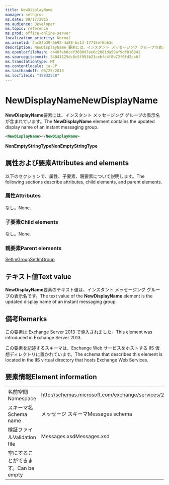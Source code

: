 ```yaml
---
title: NewDisplayName
manager: sethgros
ms.date: 09/17/2015
ms.audience: Developer
ms.topic: reference
ms.prod: office-online-server
localization_priority: Normal
ms.assetid: 4ac8fb39-6b92-4a88-bc13-17715ef6b63c
description: NewDisplayName 要素には、インスタント メッセージング グループの表示名が含まれています。
ms.openlocfilehash: c440feb0cef3600d7ee0c2081da59af9df816841
ms.sourcegitcommit: 34041125dc8c5f993b21cebfc4f8b72f0fd2cb6f
ms.translationtype: MT
ms.contentlocale: ja-JP
ms.lasthandoff: 06/25/2018
ms.locfileid: "19832528"
---
```

# <a name="newdisplayname"></a><span data-ttu-id="eefb3-103">NewDisplayName</span><span class="sxs-lookup"><span data-stu-id="eefb3-103">NewDisplayName</span></span>

<span data-ttu-id="eefb3-104">**NewDisplayName**要素には、インスタント メッセージング グループの表示名が含まれています。</span><span class="sxs-lookup"><span data-stu-id="eefb3-104">The **NewDisplayName** element contains the updated display name of an instant messaging group.</span></span> 
  
```XML
<NewDisplayName></NewDisplayName>
```

 <span data-ttu-id="eefb3-105">**NonEmptyStringType**</span><span class="sxs-lookup"><span data-stu-id="eefb3-105">**NonEmptyStringType**</span></span>
## <a name="attributes-and-elements"></a><span data-ttu-id="eefb3-106">属性および要素</span><span class="sxs-lookup"><span data-stu-id="eefb3-106">Attributes and elements</span></span>

<span data-ttu-id="eefb3-107">以下のセクションで、属性、子要素、親要素について説明します。</span><span class="sxs-lookup"><span data-stu-id="eefb3-107">The following sections describe attributes, child elements, and parent elements.</span></span>
  
### <a name="attributes"></a><span data-ttu-id="eefb3-108">属性</span><span class="sxs-lookup"><span data-stu-id="eefb3-108">Attributes</span></span>

<span data-ttu-id="eefb3-109">なし。</span><span class="sxs-lookup"><span data-stu-id="eefb3-109">None.</span></span>
  
### <a name="child-elements"></a><span data-ttu-id="eefb3-110">子要素</span><span class="sxs-lookup"><span data-stu-id="eefb3-110">Child elements</span></span>

<span data-ttu-id="eefb3-111">なし。</span><span class="sxs-lookup"><span data-stu-id="eefb3-111">None.</span></span>
  
### <a name="parent-elements"></a><span data-ttu-id="eefb3-112">親要素</span><span class="sxs-lookup"><span data-stu-id="eefb3-112">Parent elements</span></span>

[<span data-ttu-id="eefb3-113">SetImGroup</span><span class="sxs-lookup"><span data-stu-id="eefb3-113">SetImGroup</span></span>](setimgroup.md)
  
## <a name="text-value"></a><span data-ttu-id="eefb3-114">テキスト値</span><span class="sxs-lookup"><span data-stu-id="eefb3-114">Text value</span></span>

<span data-ttu-id="eefb3-115">**NewDisplayName**要素のテキスト値は、インスタント メッセージング グループの表示名です。</span><span class="sxs-lookup"><span data-stu-id="eefb3-115">The text value of the **NewDisplayName** element is the updated display name of an instant messaging group.</span></span> 
  
## <a name="remarks"></a><span data-ttu-id="eefb3-116">備考</span><span class="sxs-lookup"><span data-stu-id="eefb3-116">Remarks</span></span>

<span data-ttu-id="eefb3-117">この要素は Exchange Server 2013 で導入されました。</span><span class="sxs-lookup"><span data-stu-id="eefb3-117">This element was introduced in Exchange Server 2013.</span></span>
  
<span data-ttu-id="eefb3-118">この要素を記述するスキーマは、Exchange Web サービスをホストする IIS 仮想ディレクトリに置かれています。</span><span class="sxs-lookup"><span data-stu-id="eefb3-118">The schema that describes this element is located in the IIS virtual directory that hosts Exchange Web Services.</span></span>
  
## <a name="element-information"></a><span data-ttu-id="eefb3-119">要素情報</span><span class="sxs-lookup"><span data-stu-id="eefb3-119">Element information</span></span>

|||
|:-----|:-----|
|<span data-ttu-id="eefb3-120">名前空間</span><span class="sxs-lookup"><span data-stu-id="eefb3-120">Namespace</span></span>  <br/> |http://schemas.microsoft.com/exchange/services/2006/messages  <br/> |
|<span data-ttu-id="eefb3-121">スキーマ名</span><span class="sxs-lookup"><span data-stu-id="eefb3-121">Schema name</span></span>  <br/> |<span data-ttu-id="eefb3-122">メッセージ スキーマ</span><span class="sxs-lookup"><span data-stu-id="eefb3-122">Messages schema</span></span>  <br/> |
|<span data-ttu-id="eefb3-123">検証ファイル</span><span class="sxs-lookup"><span data-stu-id="eefb3-123">Validation file</span></span>  <br/> |<span data-ttu-id="eefb3-124">Messages.xsd</span><span class="sxs-lookup"><span data-stu-id="eefb3-124">Messages.xsd</span></span>  <br/> |
|<span data-ttu-id="eefb3-125">空にすることができます。</span><span class="sxs-lookup"><span data-stu-id="eefb3-125">Can be empty</span></span>  <br/> ||
   

